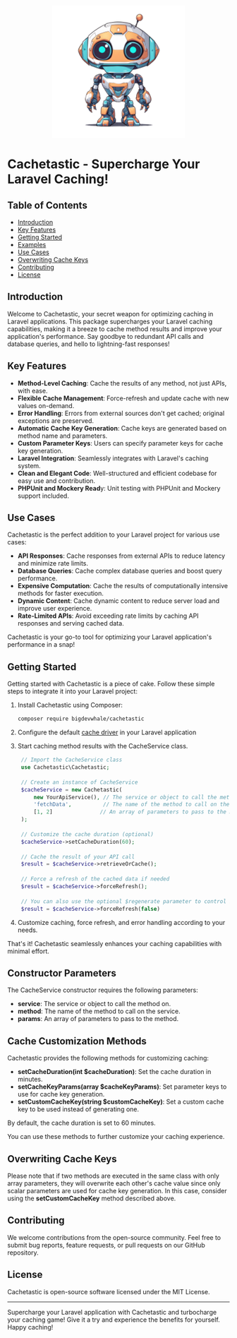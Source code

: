 <p align="center"><img src="cachetastic.png" alt="frankenstein" height="300px"></p>

# Cachetastic - Supercharge Your Laravel Caching!

## Table of Contents
- [Introduction](#introduction)
- [Key Features](#key-features)
- [Getting Started](#getting-started)
- [Examples](#examples)
- [Use Cases](#use-cases)
- [Overwriting Cache Keys](#use-cases)
- [Contributing](#contributing)
- [License](#license)

## Introduction
Welcome to Cachetastic, your secret weapon for optimizing caching in Laravel applications. This package supercharges your Laravel caching capabilities, making it a breeze to cache method results and improve your application's performance. Say goodbye to redundant API calls and database queries, and hello to lightning-fast responses!

## Key Features
- **Method-Level Caching**: Cache the results of any method, not just APIs, with ease.
- **Flexible Cache Management**: Force-refresh and update cache with new values on-demand.
- **Error Handling**: Errors from external sources don't get cached; original exceptions are preserved.
- **Automatic Cache Key Generation**: Cache keys are generated based on method name and parameters.
- **Custom Parameter Keys**: Users can specify parameter keys for cache key generation.
- **Laravel Integration**: Seamlessly integrates with Laravel's caching system.
- **Clean and Elegant Code**: Well-structured and efficient codebase for easy use and contribution.
- **PHPUnit and Mockery Read**y: Unit testing with PHPUnit and Mockery support included.

## Use Cases
Cachetastic is the perfect addition to your Laravel project for various use cases:

- **API Responses**: Cache responses from external APIs to reduce latency and minimize rate limits.
- **Database Queries**: Cache complex database queries and boost query performance.
- **Expensive Computation**: Cache the results of computationally intensive methods for faster execution.
- **Dynamic Content**: Cache dynamic content to reduce server load and improve user experience.
- **Rate-Limited APIs**: Avoid exceeding rate limits by caching API responses and serving cached data.

Cachetastic is your go-to tool for optimizing your Laravel application's performance in a snap!

## Getting Started
Getting started with Cachetastic is a piece of cake. Follow these simple steps to integrate it into your Laravel project:

1. Install Cachetastic using Composer:

    ```bash
    composer require bigdevwhale/cachetastic
   ```

2. Configure the default [cache driver](https://laravel.com/docs/10.x/cache) in your Laravel application
3. Start caching method results with the CacheService class.

   ```php
    // Import the CacheService class
    use Cachetastic\Cachetastic;

    // Create an instance of CacheService
    $cacheService = new Cachetastic(
        new YourApiService(), // The service or object to call the method on.
        'fetchData',          // The name of the method to call on the service.
        [1, 2]               // An array of parameters to pass to the method.
    );

    // Customize the cache duration (optional)
    $cacheService->setCacheDuration(60);

    // Cache the result of your API call
    $result = $cacheService->retrieveOrCache();
   
    // Force a refresh of the cached data if needed
    $result = $cacheService->forceRefresh();
   
    // You can also use the optional $regenerate parameter to control if data should be regenerated
    $result = $cacheService->forceRefresh(false)
    ```
4. Customize caching, force refresh, and error handling according to your needs.

That's it! Cachetastic seamlessly enhances your caching capabilities with minimal effort.

## Constructor Parameters

The CacheService constructor requires the following parameters:

- **service**: The service or object to call the method on.
- **method**: The name of the method to call on the service.
- **params**: An array of parameters to pass to the method.

## Cache Customization Methods

Cachetastic provides the following methods for customizing caching:

- **setCacheDuration(int $cacheDuration)**: Set the cache duration in minutes.
- **setCacheKeyParams(array $cacheKeyParams)**: Set parameter keys to use for cache key generation.
- **setCustomCacheKey(string $customCacheKey)**: Set a custom cache key to be used instead of generating one.

By default, the cache duration is set to 60 minutes.

You can use these methods to further customize your caching experience.

## Overwriting Cache Keys
Please note that if two methods are executed in the same class with only array parameters, they will overwrite each 
other's cache value since only scalar parameters are used for cache key generation. In this case, consider using the 
**setCustomCacheKey** method described above.

## Contributing
We welcome contributions from the open-source community. Feel free to submit bug reports, feature requests, or pull requests on our GitHub repository.

## License
Cachetastic is open-source software licensed under the MIT License.

---
Supercharge your Laravel application with Cachetastic and turbocharge your caching game! Give it a try and experience the benefits for yourself. Happy caching!




